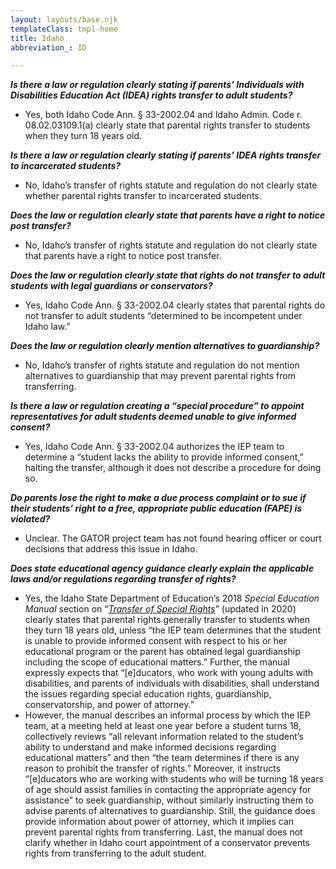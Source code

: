 ```yaml
---
layout: layouts/base.njk
templateClass: tmpl-home
title: Idaho
abbreviation_: ID

---
```

**_Is there a law or regulation clearly stating if parents’ Individuals with Disabilities Education Act (IDEA) rights transfer to adult students?_**

* Yes, both Idaho Code Ann. § 33-2002.04 and Idaho Admin. Code r. 08.02.03109.1(a) clearly state that parental rights transfer to students when they turn 18 years old.

**_Is there a law or regulation clearly stating if parents’ IDEA rights transfer to incarcerated students?_**

* No, Idaho’s transfer of rights statute and regulation do not clearly state whether parental rights transfer to incarcerated students.

**_Does the law or regulation clearly state that parents have a right to notice post transfer?_**

* No, Idaho’s transfer of rights statute and regulation do not clearly state that parents have a right to notice post transfer.

**_Does the law or regulation clearly state that rights do not transfer to adult students with legal guardians or conservators?_**

* Yes, Idaho Code Ann. § 33-2002.04 clearly states that parental rights do not transfer to adult students “determined to be incompetent under Idaho law.”

**_Does the law or regulation clearly mention alternatives to guardianship?_**

* No, Idaho’s transfer of rights statute and regulation do not mention alternatives to guardianship that may prevent parental rights from transferring.

**_Is there a law or regulation creating a “special procedure” to appoint representatives for adult students deemed unable to give informed consent?_**

* Yes, Idaho Code Ann. § 33-2002.04 authorizes the IEP team to determine a “student lacks the ability to provide informed consent,” halting the transfer, although it does not describe a procedure for doing so.

**_Do parents lose the right to make a due process complaint or to sue if their students’ right to a free, appropriate public education (FAPE) is violated?_**

* Unclear. The GATOR project team has not found hearing officer or court decisions that address this issue in Idaho.

**_Does state educational agency guidance clearly explain the applicable laws and/or regulations regarding transfer of rights?_**

* Yes, the Idaho State Department of Education’s 2018 _Special Education Manual_ section on “[_Transfer of Special Rights_](https://www.sde.idaho.gov/sped/sped-manual/files/chapters/chapter-11-procedural-safeguards/Transfer-of-Special-Education-Rights.pdf)” (updated in 2020) clearly states that parental rights generally transfer to students when they turn 18 years old, unless “the IEP team determines that the student is unable to provide informed consent with respect to his or her educational program or the parent has obtained legal guardianship including the scope of educational matters.” Further, the manual expressly expects that “\[e\]ducators, who work with young adults with disabilities, and parents of individuals with disabilities, shall understand the issues regarding special education rights, guardianship, conservatorship, and power of attorney.”
* However, the manual describes an informal process by which the IEP team, at a meeting held at least one year before a student turns 18, collectively reviews “all relevant information related to the student’s ability to understand and make informed decisions regarding educational matters” and then “the team determines if there is any reason to prohibit the transfer of rights.” Moreover, it instructs “\[e\]ducators who are working with students who will be turning 18 years of age should assist families in contacting the appropriate agency for assistance” to seek guardianship, without similarly instructing them to advise parents of alternatives to guardianship. Still, the guidance does provide information about power of attorney, which it implies can prevent parental rights from transferring. Last, the manual does not clarify whether in Idaho court appointment of a conservator prevents rights from transferring to the adult student.